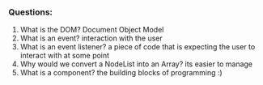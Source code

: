 ### Questions:
1. What is the DOM?
    Document Object Model
2. What is an event?
    interaction with the user
3. What is an event listener?
    a piece of code that is expecting the user to interact with at some point
4. Why would we convert a NodeList into an Array?
    its easier to manage
5. What is a component? 
    the building blocks of programming :)
